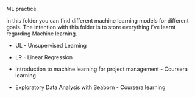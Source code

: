 ML practice

in this folder you can find different machine learning models for different goals. The intention with this folder is to store everything i've learnt regarding Machine learning.

* UL - Unsupervised Learning

* LR - Linear Regression

* Introduction to machine learning for project management - Coursera learning

* Exploratory Data Analysis with Seaborn - Coursera learning
